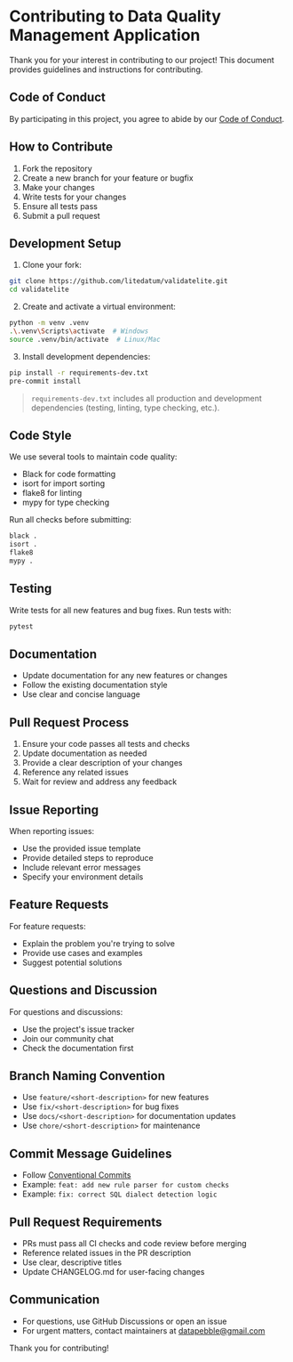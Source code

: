 # Contributing to Data Quality Management Application

Thank you for your interest in contributing to our project! This document provides guidelines and instructions for contributing.

## Code of Conduct

By participating in this project, you agree to abide by our [Code of Conduct](CODE_OF_CONDUCT.md).

## How to Contribute

1. Fork the repository
2. Create a new branch for your feature or bugfix
3. Make your changes
4. Write tests for your changes
5. Ensure all tests pass
6. Submit a pull request

## Development Setup

1. Clone your fork:
```bash
git clone https://github.com/litedatum/validatelite.git
cd validatelite
```

2. Create and activate a virtual environment:
```bash
python -m venv .venv
.\.venv\Scripts\activate  # Windows
source .venv/bin/activate  # Linux/Mac
```

3. Install development dependencies:
```bash
pip install -r requirements-dev.txt
pre-commit install
```
> `requirements-dev.txt` includes all production and development dependencies (testing, linting, type checking, etc.).

## Code Style

We use several tools to maintain code quality:

- Black for code formatting
- isort for import sorting
- flake8 for linting
- mypy for type checking

Run all checks before submitting:
```bash
black .
isort .
flake8
mypy .
```

## Testing

Write tests for all new features and bug fixes. Run tests with:
```bash
pytest
```

## Documentation

- Update documentation for any new features or changes
- Follow the existing documentation style
- Use clear and concise language

## Pull Request Process

1. Ensure your code passes all tests and checks
2. Update documentation as needed
3. Provide a clear description of your changes
4. Reference any related issues
5. Wait for review and address any feedback

## Issue Reporting

When reporting issues:
- Use the provided issue template
- Provide detailed steps to reproduce
- Include relevant error messages
- Specify your environment details

## Feature Requests

For feature requests:
- Explain the problem you're trying to solve
- Provide use cases and examples
- Suggest potential solutions

## Questions and Discussion

For questions and discussions:
- Use the project's issue tracker
- Join our community chat
- Check the documentation first

## Branch Naming Convention

- Use `feature/<short-description>` for new features
- Use `fix/<short-description>` for bug fixes
- Use `docs/<short-description>` for documentation updates
- Use `chore/<short-description>` for maintenance

## Commit Message Guidelines

- Follow [Conventional Commits](https://www.conventionalcommits.org/en/v1.0.0/)
- Example: `feat: add new rule parser for custom checks`
- Example: `fix: correct SQL dialect detection logic`

## Pull Request Requirements

- PRs must pass all CI checks and code review before merging
- Reference related issues in the PR description
- Use clear, descriptive titles
- Update CHANGELOG.md for user-facing changes

## Communication

- For questions, use GitHub Discussions or open an issue
- For urgent matters, contact maintainers at datapebble@gmail.com

Thank you for contributing!
